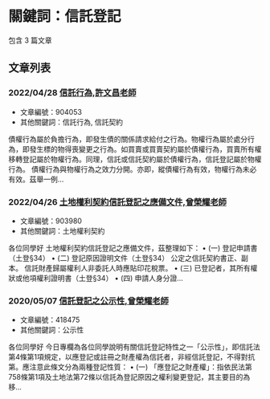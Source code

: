 # 關鍵詞：信託登記

包含 3 篇文章

## 文章列表

### 2022/04/28 [信託行為,許文昌老師](../../articles/904053_%E4%BF%A1%E8%A8%97%E8%A1%8C%E7%82%BA%2C%E8%A8%B1%E6%96%87%E6%98%8C%E8%80%81%E5%B8%AB.md)
- 文章編號：904053
- 其他關鍵詞：信託行為, 信託契約

債權行為屬於負擔行為，即發生債的關係請求給付之行為。物權行為屬於處分行為，即發生標的物得喪變更之行為。如買賣或買賣契約屬於債權行為，買賣所有權移轉登記屬於物權行為。同理，信託或信託契約屬於債權行為，信託登記屬於物權行為。 債權行為與物權行為之效力分開。亦即，縱債權行為有效，物權行為未必有效。茲舉一例...

### 2022/04/26 [土地權利契約信託登記之應備文件,曾榮耀老師](../../articles/903980_%E5%9C%9F%E5%9C%B0%E6%AC%8A%E5%88%A9%E5%A5%91%E7%B4%84%E4%BF%A1%E8%A8%97%E7%99%BB%E8%A8%98%E4%B9%8B%E6%87%89%E5%82%99%E6%96%87%E4%BB%B6%2C%E6%9B%BE%E6%A6%AE%E8%80%80%E8%80%81%E5%B8%AB.md)
- 文章編號：903980
- 其他關鍵詞：土地權利契約

各位同學好 土地權利契約信託登記之應備文件，茲整理如下： • (一) 登記申請書（土登§34） • (二) 登記原因證明文件（土登§34） 公定之信託契約書正、副本。 信託財產歸屬權利人非委託人時應貼印花稅票。 • (三) 已登記者，其所有權狀或他項權利證明書（土登§34） • (四) 申請人身分證...

### 2020/05/07 [信託登記之公示性,曾榮耀老師](../../articles/418475_%E4%BF%A1%E8%A8%97%E7%99%BB%E8%A8%98%E4%B9%8B%E5%85%AC%E7%A4%BA%E6%80%A7%2C%E6%9B%BE%E6%A6%AE%E8%80%80%E8%80%81%E5%B8%AB.md)
- 文章編號：418475
- 其他關鍵詞：公示性

各位同學好 今日專欄為各位同學說明有關信託登記特性之一「公示性」，即信託法第4條第1項規定，以應登記或註冊之財產權為信託者，非經信託登記，不得對抗第。應注意此條文分為兩種登記性質： • (一) 「應登記之財產權」：指依民法第758條第1項及土地法第72條以信託為登記原因之權利變更登記，其主要目的為移...
